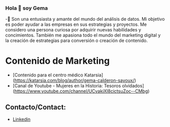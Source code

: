 ### Hola 👋 soy Gema



-🌱 Son una entusiasta y amante del mundo del análisis de datos. Mi objetivo es poder ayudar a las empresas en sus estrategias y proyectos. Me considero una persona curiosa por adquirir nuevas habilidades y concimientos. También me apasiona todo el mundo del marketing digital y la creación de estrategias para conversión o creación de contenido.

# Contenido de Marketing
- [Contenido para el centro médico Katarsia] (https://katarsia.com/blog/author/gema-calderon-sayoux/)
- [Canal de Youtube - Mujeres en la Historia: Tesoros olvidados] (https://www.youtube.com/channel/UCvakiXl8cictsuZoc--CMbg)



## Contacto/Contact:
- [Linkedin](https://www.linkedin.com/in/gema-calderon-sayoux/)
  

  

